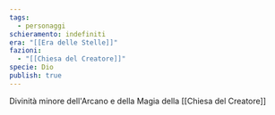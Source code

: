 ```yaml
---
tags:
  - personaggi
schieramento: indefiniti
era: "[[Era delle Stelle]]"
fazioni:
  - "[[Chiesa del Creatore]]"
specie: Dio
publish: true
---
```

Divinità minore dell'Arcano e della Magia della [[Chiesa del Creatore]]